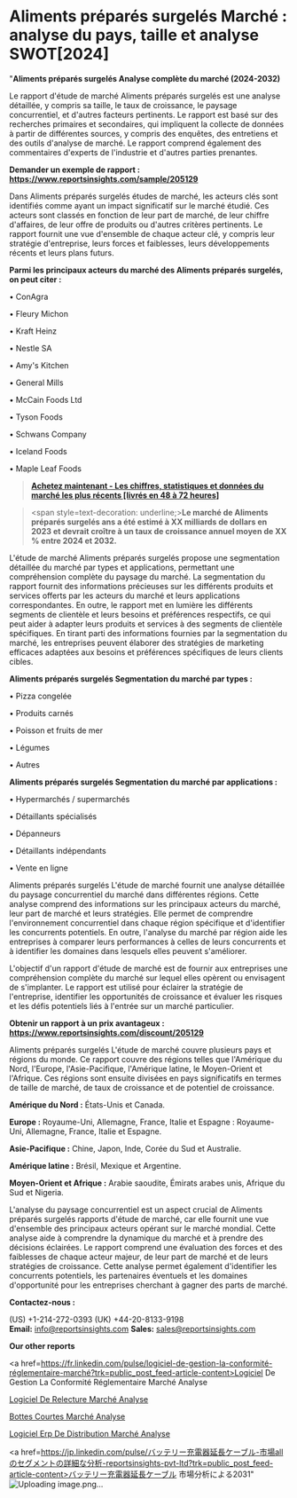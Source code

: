 # Aliments préparés surgelés Marché : analyse du pays, taille et analyse SWOT[2024]

"<strong>Aliments préparés surgelés Analyse complète du marché (2024-2032)</strong>

Le rapport d'étude de marché Aliments préparés surgelés est une analyse détaillée, y compris sa taille, le taux de croissance, le paysage concurrentiel, et d'autres facteurs pertinents. Le rapport est basé sur des recherches primaires et secondaires, qui impliquent la collecte de données à partir de différentes sources, y compris des enquêtes, des entretiens et des outils d'analyse de marché. Le rapport comprend également des commentaires d'experts de l'industrie et d'autres parties prenantes.

<strong>Demander un exemple de rapport : </strong><strong><a href=https://www.reportsinsights.com/sample/205129>https://www.reportsinsights.com/sample/205129</a></strong>

Dans Aliments préparés surgelés études de marché, les acteurs clés sont identifiés comme ayant un impact significatif sur le marché étudié. Ces acteurs sont classés en fonction de leur part de marché, de leur chiffre d'affaires, de leur offre de produits ou d'autres critères pertinents. Le rapport fournit une vue d'ensemble de chaque acteur clé, y compris leur stratégie d'entreprise, leurs forces et faiblesses, leurs développements récents et leurs plans futurs.

<strong>Parmi les principaux acteurs du marché des Aliments préparés surgelés, on peut citer :</strong>

• ConAgra

• Fleury Michon

• Kraft Heinz

• Nestle SA

• Amy's Kitchen

• General Mills

• McCain Foods Ltd

• Tyson Foods

• Schwans Company

• Iceland Foods

• Maple Leaf Foods

<blockquote><a href=https://reportsinsights.com/buynow/205129><span style=text-decoration: underline;><strong>Achetez maintenant - Les chiffres, statistiques et données du marché les plus récents [livrés en 48 à 72 heures]</strong></span></a></blockquote>
<blockquote>
<div class=group w-full text-gray-800 dark:text-gray-100 border-b border-black/10 dark:border-gray-900/50 bg-gray-50 dark:bg-[#444654]>
<div class=flex p-4 gap-4 text-base md:gap-6 md:max-w-2xl lg:max-w-xl xl:max-w-3xl md:py-6 lg:px-0 m-auto>
<div class=relative flex flex-col w-[calc(100%-50px)] gap-1 md:gap-3 lg:w-[calc(100%-115px)]>
<div class=flex flex-grow flex-col gap-3>
<div class=min-h-[20px] flex flex-col items-start gap-4 whitespace-pre-wrap break-words>
<div class=result-streaming markdown prose w-full break-words dark:prose-invert light>

<span style=text-decoration: underline;><strong>Le marché de Aliments préparés surgelés ans a été estimé à XX milliards de dollars en 2023 et devrait croître à un taux de croissance annuel moyen de XX % entre 2024 et 2032.</strong></span>

</div>
</div>
</div>
</div>
</div>
</div></blockquote>
L'étude de marché Aliments préparés surgelés propose une segmentation détaillée du marché par types et applications, permettant une compréhension complète du paysage du marché. La segmentation du rapport fournit des informations précieuses sur les différents produits et services offerts par les acteurs du marché et leurs applications correspondantes. En outre, le rapport met en lumière les différents segments de clientèle et leurs besoins et préférences respectifs, ce qui peut aider à adapter leurs produits et services à des segments de clientèle spécifiques. En tirant parti des informations fournies par la segmentation du marché, les entreprises peuvent élaborer des stratégies de marketing efficaces adaptées aux besoins et préférences spécifiques de leurs clients cibles.

<strong>Aliments préparés surgelés Segmentation du marché par types :</strong>

• Pizza congelée

• Produits carnés

• Poisson et fruits de mer

• Légumes

• Autres

<strong>Aliments préparés surgelés Segmentation du marché par applications :</strong>

• Hypermarchés / supermarchés

• Détaillants spécialisés

• Dépanneurs

• Détaillants indépendants

• Vente en ligne

Aliments préparés surgelés L'étude de marché fournit une analyse détaillée du paysage concurrentiel du marché dans différentes régions. Cette analyse comprend des informations sur les principaux acteurs du marché, leur part de marché et leurs stratégies. Elle permet de comprendre l'environnement concurrentiel dans chaque région spécifique et d'identifier les concurrents potentiels. En outre, l'analyse du marché par région aide les entreprises à comparer leurs performances à celles de leurs concurrents et à identifier les domaines dans lesquels elles peuvent s'améliorer.

L'objectif d'un rapport d'étude de marché est de fournir aux entreprises une compréhension complète du marché sur lequel elles opèrent ou envisagent de s'implanter. Le rapport est utilisé pour éclairer la stratégie de l'entreprise, identifier les opportunités de croissance et évaluer les risques et les défis potentiels liés à l'entrée sur un marché particulier.

<strong>Obtenir un rapport à un prix avantageux : <a href=https://www.reportsinsights.com/discount/205129>https://www.reportsinsights.com/discount/205129</a></strong>

Aliments préparés surgelés L'étude de marché couvre plusieurs pays et régions du monde. Ce rapport couvre des régions telles que l'Amérique du Nord, l'Europe, l'Asie-Pacifique, l'Amérique latine, le Moyen-Orient et l'Afrique. Ces régions sont ensuite divisées en pays significatifs en termes de taille de marché, de taux de croissance et de potentiel de croissance.

<strong>Amérique du Nord :</strong> États-Unis et Canada.

<strong>Europe :</strong> Royaume-Uni, Allemagne, France, Italie et Espagne : Royaume-Uni, Allemagne, France, Italie et Espagne.

<strong>Asie-Pacifique :</strong> Chine, Japon, Inde, Corée du Sud et Australie.

<strong>Amérique latine :</strong> Brésil, Mexique et Argentine.

<strong>Moyen-Orient et Afrique :</strong> Arabie saoudite, Émirats arabes unis, Afrique du Sud et Nigeria.

L'analyse du paysage concurrentiel est un aspect crucial de Aliments préparés surgelés rapports d'étude de marché, car elle fournit une vue d'ensemble des principaux acteurs opérant sur le marché mondial. Cette analyse aide à comprendre la dynamique du marché et à prendre des décisions éclairées. Le rapport comprend une évaluation des forces et des faiblesses de chaque acteur majeur, de leur part de marché et de leurs stratégies de croissance. Cette analyse permet également d'identifier les concurrents potentiels, les partenaires éventuels et les domaines d'opportunité pour les entreprises cherchant à gagner des parts de marché.

<strong>Contactez-nous :</strong>

(US) +1-214-272-0393
(UK) +44-20-8133-9198
<strong>Email:</strong> <a>info@reportsinsights.com</a>
<strong>Sales:</strong> <a>sales@reportsinsights.com</a>

<strong>Our other reports</strong>

<a href=https://fr.linkedin.com/pulse/logiciel-de-gestion-la-conformité-réglementaire-marché?trk=public_post_feed-article-content>Logiciel De Gestion La Conformité Réglementaire Marché Analyse</a>

<a href=https://www.linkedin.com/pulse/logiciel-de-relecture-march%C3%A9-rapport-sc%C3%A9nario-qt79f/>Logiciel De Relecture Marché Analyse</a>

<a href=https://www.linkedin.com/pulse/bottes-courtes-march%C3%A9-rapport-sur-le-paysage-n0wzf/>Bottes Courtes Marché Analyse</a>

<a href=https://www.linkedin.com/pulse/logiciel-erp-de-distribution-march%C3%A9-taille-part-q6nnf/>Logiciel Erp De Distribution Marché Analyse</a>

<a href=https://jp.linkedin.com/pulse/バッテリー充電器延長ケーブル-市場allのセグメントの詳細な分析-reportsinsights-pvt-ltd?trk=public_post_feed-article-content>バッテリー充電器延長ケーブル 市場分析による2031</a>"
![Uploading image.png…]()
